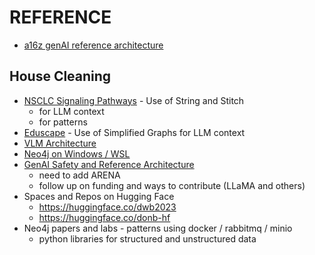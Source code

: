 # REFERENCE

- [a16z genAI reference architecture](https://github.com/a16z-infra/llm-app-stack)


## House Cleaning

- [NSCLC Signaling Pathways](https://github.com/donbr/nsclc-pathways) - Use of String and Stitch
  - for LLM context
  - for patterns
- [Eduscape](https://huggingface.co/spaces/donb-hf/eduscape?logs=container) - Use of Simplified Graphs for LLM context
- [VLM Architecture](https://github.com/donbcolab/vlm_architecture)
- [Neo4j on Windows / WSL](https://gist.github.com/donbcolab/3febb77e7305fe2fd9453d14aa8760cb)
- [GenAI Safety and Reference Architecture](https://gist.github.com/donbcolab/d7906adf662d7e981b3bb80ba7d7875d)
  - need to add ARENA
  - follow up on funding and ways to contribute (LLaMA and others)
- Spaces and Repos on Hugging Face
  - https://huggingface.co/dwb2023
  - https://huggingface.co/donb-hf
- Neo4j papers and labs - patterns using docker / rabbitmq / minio
  - python libraries for structured and unstructured data